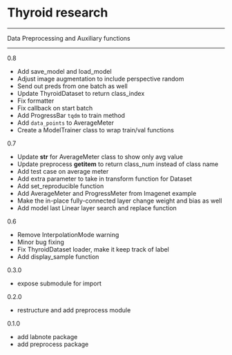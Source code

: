 # Thyroid research
------

Data Preprocessing and Auxiliary functions

------
0.8
- Add save_model and load_model
- Adjust image augmentation to include perspective random
- Send out preds from one batch as well
- Update ThyroidDataset to return class_index
- Fix formatter
- Fix callback on start batch
- Add ProgressBar `tqdm` to train method
- Add `data_points` to AverageMeter
- Create a ModelTrainer class to wrap train/val functions

0.7
- Update __str__ for AverageMeter class to show only avg value
- Update preprocess __getitem__ to return class_num instead of class name
- Add test case on average meter
- Add extra parameter to take in transform function for Dataset
- Add set_reproducible function
- Add AverageMeter and ProgressMeter from Imagenet example
- Make the in-place fully-connected layer change weight and bias as well
- Add model last Linear layer search and replace function

0.6
- Remove InterpolationMode warning
- Minor bug fixing
- Fix ThyroidDataset loader, make it keep track of label
- Add display_sample function 

0.3.0
- expose submodule for import

0.2.0
- restructure and add preprocess module 

0.1.0
- add labnote package
- add preprocess package
